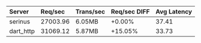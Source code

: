  | Server | Req/sec | Trans/sec | Req/sec DIFF | Avg Latency |
 |:-|:-|:-|:-|:-|
 | serinus | 27003.96 | 6.05MB | +0.00% | 37.41 |
 | dart_http | 31069.12 | 5.87MB | +15.05% | 33.73 |